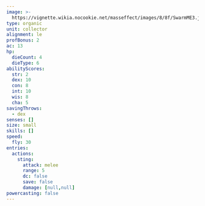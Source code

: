```yaml
---
image: >-
  https://vignette.wikia.nocookie.net/masseffect/images/8/8f/SwarmME3.jpg/revision/latest/scale-to-width-down/350?cb=20121201212516
type: organic
unit: collector
alignment: le
profBonus: 2
ac: 13
hp:
  dieCount: 4
  dieType: 6
abilityScores:
  str: 2
  dex: 10
  con: 8
  int: 10
  wis: 8
  cha: 5
savingThrows:
  - dex
senses: []
size: small
skills: []
speed:
  fly: 30
entries:
  actions:
    sting:
      attack: melee
      range: 5
      dc: false
      save: false
      damage: [null,null]
powercasting: false
---
```

